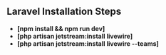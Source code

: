

## Laravel Installation Steps

- **[npm install && npm run dev]**
- **[php artisan jetstream:install livewire]**
- **[php artisan jetstream:install livewire --teams]**
